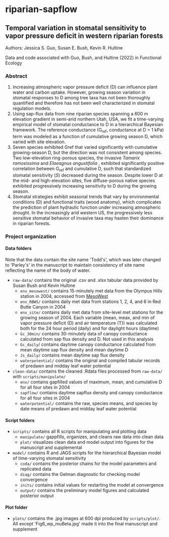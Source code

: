 # riparian-sapflow
## Temporal variation in stomatal sensitivity to vapor pressure deficit in western riparian forests
Authors: Jessica S. Guo, Susan E. Bush, Kevin R. Hultine

Data and code associated with Guo, Bush, and Hultine (2022) in Functional Ecology

### Abstract
1. Increasing atmospheric vapor pressure deficit (D) can influence plant water and carbon uptake. However, growing season variation in stomatal responses to D among tree taxa has not been thoroughly quantified and therefore has not been well characterized in stomatal regulation models. 
2. Using sap-flux data from nine riparian species spanning a 600 m elevation gradient in semi-arid northern Utah, USA, we fit a time-varying empirical model of stomatal conductance to D in a hierarchical Bayesian framework. The reference conductance (G<sub>ref</sub>, conductance at D = 1 kPa) term was modeled as a function of cumulative growing season D, which varied with site elevation.
3. Seven species exhibited Gref that varied significantly with cumulative growing-season D, but the direction was not consistent among species. Two low-elevation ring-porous species, the invasive <i>Tamarix ramosissima</i> and <i>Elaeagnus angustifolia </i>, exhibited significantly positive correlation between G<sub>ref</sub> and cumulative D, such that standardized stomatal sensitivity (<i>S</i>) decreased during the season. Despite lower D at the mid- and high-elevation sites, five diffuse-porous native species exhibited progressively increasing sensitivity to D during the growing season. 
4. Stomatal strategies exhibit seasonal trends that vary by environmental conditions (D) and functional traits (wood anatomy), which complicates the prediction of plant hydraulic function under increasing atmospheric drought.  In the increasingly arid western US, the progressively less sensitive stomatal behavior of invasive taxa may hasten their dominance in riparian forests. 

### Project organization

#### Data folders
Note that the data contain the site name 'Todd's', which was later changed to 'Parley's' in the manuscript to maintain consistency of site name reflecting the name of the body of water. 
- `raw-data/` contains the original .csv and .xlsx tabular data provided by Susan Bush and Kevin Hultine
  - `env_mesowest/` contains 15-minutely met data from the Olympus Hills station in 2004, accessed from [MesoWest](https://mesowest.utah.edu/)
  - `env_RBWS/` contains daily met data from stations 1, 2, 4, and 6 in Red Butte Canyon in 2004
  - `env_site/` contains daily met data from site-level met stations for the growing season of 2004. Each variable (mean, meax, and min of vapor pressure deficit (D) and air temperature (T)) was calculated both for the 24 hour period (daily) and for daylight hours (daytime) 
  - `Gc_30min/` contains 30-minutely data of canopy conductance calculated from sap flux density and D. Not used in this analysis
  - `Gc_daily`/ contains daytime canopy conductance calculated from mean daytime sap flux density and mean daytime D
  - `Js_daily/` contains mean daytime sap flux density
  - `waterpotential/` contains the original and compiled tabular records of predawn and midday leaf water potential
- `clean-data/` contains the cleaned .Rdata files processed from `raw-data/` with `scripts/manipulate/`
  - `env/` contains gapfilled values of maximum, mean, and cumulative D for all four sites in 2004
  - `sapflow/` contains daytime sapflux density and canopy conductance for all four sites in 2004
  - `waterpotential/` contains the raw, species means, and species by date means of predawn and midday leaf water potential

#### Script folders
- `scripts/` contains all R scripts for manipulating and plotting data
  - `manipulate/` gappfills, organizes, and cleans raw data into clean data
  -  `plot/` visualizes clean data and model output into figures for the manuscript and supplemental
- `model/` contains R and JAGS scripts for the hierarchical Bayesian model of time-varying stomatal sensitivity
  - `coda/` contains the posterior chains for the model parameters and replicated data
  - `diag/` contains the Gelman diagnostic for checking model convergence
  - `inits/` contains initial values for restarting the model at convergence
  - `output/` contains the preliminary model figures and calculated posterior output

#### Plot folder
- `plots/` contains the .jpg images at 600 dpi produced by `scripts/plot/`. All except 'Fig6_wp_muBeta.jpg' made it into the final manuscript and supplement
